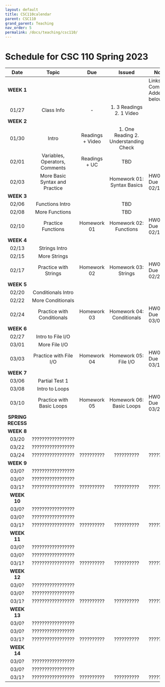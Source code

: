 ```yaml
---
layout: default
title: CSC110calendar
parent: CSC110
grand_parent: Teaching
nav_order: 5
permalink: /docs/teaching/csc110/
---
```


<!-- 
This is the base Jekyll theme. You can find out more info about customizing your Jekyll theme, as well as basic Jekyll usage documentation at [jekyllrb.com](https://jekyllrb.com/)

You can find the source code for Minima at GitHub:
[jekyll][jekyll-organization] /
[minima](https://github.com/jekyll/minima)

You can find the source code for Jekyll at GitHub:
[jekyll][jekyll-organization] /
[jekyll](https://github.com/jekyll/jekyll)


[jekyll-organization]: https://github.com/jekyll

 -->


# Schedule for CSC 110 Spring 2023

|  **Date**  |            **Topic**           |      **Due**     |               **Issued**              | **Notes**                     |
|:----------:|:------------------------------:|:----------------:|:-------------------------------------:|-------------------------------|
| **WEEK 1** |                                |                  |                                       | Links or Comments Added below |
| 01/27      | Class Info                     | -                | 1. 3 Readings 2. 1 Video              |                               |
| **WEEK 2** |                                |                  |                                       |                               |
| 01/30      | Intro                          | Readings + Video | 1. One Reading 2. Understanding Check |                               |
| 02/01      | Variables, Operators, Comments | Readings + UC    | TBD                                   |                               |
| 02/03      | More Basic Syntax and Practice |                  | Homework 01: Syntax Basics            | HW01 Due 02/10                |
| **WEEK 3** |                                |                  |                                       |                               |
| 02/06      | Functions Intro                |                  | TBD                                   |                               |
| 02/08      | More Functions                 |                  | TBD                                   |                               |
| 02/10      | Practice Functions             | Homework 01      | Homework 02: Functions                | HW02 Due 02/17                |
| **WEEK 4** |                                |                  |                                       |                               |
| 02/13      | Strings Intro                  |                  |                                       |                               |
| 02/15      | More Strings                   |                  |                                       |                               |
| 02/17      | Practice with Strings          | Homework 02      | Homework 03: Strings                  | HW02 Due 02/24                |
| **WEEK 5** |                                |                  |                                       |                               |
| 02/20      | Conditionals Intro             |                  |                                       |                               |
| 02/22      | More Conditionals              |                  |                                       |                               |
| 02/24      | Practice with Conditionals     | Homework 03      | Homework 04: Conditionals             | HW04 Due 03/03                |
| **WEEK 6** |                                |                  |                                       |                               |
| 02/27      | Intro to File I/O              |                  |                                       |                               |
| 03/01      | More File I/O                  |                  |                                       |                               |
| 03/03      | Practice with File I/O         | Homework 04      | Homework 05: File I/O                 | HW05 Due 03/10                |
| **WEEK 7** |                                |                  |                                       |                               |
| 03/06      | Partial Test 1                 |                  |                                       |                               |
| 03/08      | Intro to Loops                 |                  |                                       |                               |
| 03/10      | Practice with Basic Loops      | Homework 05      | Homework 06: Basic Loops              | HW06 Due 03/24                |
| **SPRING RECESS** |                         |                  |                                       |                               |
| **WEEK 8** |                                |                  |                                       |                               |
| 03/20      | ?????????????????              |                  |                                       |                               |
| 03/22      | ?????????????????              |                  |                                       |                               |
| 03/24      | ?????????????????              | ??????????       | ??????????                            | ??????????                    |
| **WEEK 9** |                                |                  |                                       |                               |
| 03/0?      | ?????????????????              |                  |                                       |                               |
| 03/0?      | ?????????????????              |                  |                                       |                               |
| 03/1?      | ?????????????????              | ??????????       | ??????????                            | ??????????                    |
| **WEEK 10**|                                |                  |                                       |                               |
| 03/0?      | ?????????????????              |                  |                                       |                               |
| 03/0?      | ?????????????????              |                  |                                       |                               |
| 03/1?      | ?????????????????              | ??????????       | ??????????                            | ??????????                    |
| **WEEK 11**|                                |                  |                                       |                               |
| 03/0?      | ?????????????????              |                  |                                       |                               |
| 03/0?      | ?????????????????              |                  |                                       |                               |
| 03/1?      | ?????????????????              | ??????????       | ??????????                            | ??????????                    |
| **WEEK 12**|                                |                  |                                       |                               |
| 03/0?      | ?????????????????              |                  |                                       |                               |
| 03/0?      | ?????????????????              |                  |                                       |                               |
| 03/1?      | ?????????????????              | ??????????       | ??????????                            | ??????????                    |
| **WEEK 13**|                                |                  |                                       |                               |
| 03/0?      | ?????????????????              |                  |                                       |                               |
| 03/0?      | ?????????????????              |                  |                                       |                               |
| 03/1?      | ?????????????????              | ??????????       | ??????????                            | ??????????                    |
| **WEEK 14**|                                |                  |                                       |                               |
| 03/0?      | ?????????????????              |                  |                                       |                               |
| 03/0?      | ?????????????????              |                  |                                       |                               |
| 03/1?      | ?????????????????              | ??????????       | ??????????                            | ??????????                    |
